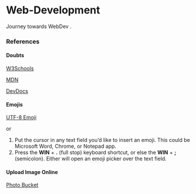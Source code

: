 # Web-Development
Journey towards WebDev .

### References

#### Doubts

[W3Schools](www.w3schools.com)

[MDN](https://developer.mozilla.org/en-US/)

[DevDocs](https://devdocs.io/)

#### Emojis

[UTF-8 Emoji](https://unicode-table.com/en/emoji/)

or

1. Put the cursor in any text field you’d like to insert an emoji. This could be Microsoft Word, Chrome, or Notepad app.
2. Press the **WIN** + **.** (full stop) keyboard shortcut, or else the **WIN** + **;** (semicolon). Either will open an emoji picker over the text field.

#### Upload Image Online

[Photo Bucket](https://app.photobucket.com/explore)

